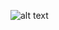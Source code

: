 ![alt text](https://github.com/GrichinNikita2019/yandex_praktikum_da/blob/certificate/Гричин_Никита_Сергеевич_20222DA00161_page-0002.jpg?raw=true)
